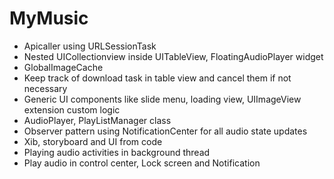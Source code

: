 # MyMusic
- Apicaller using URLSessionTask
- Nested UICollectionview inside UITableView, FloatingAudioPlayer widget
- GlobalImageCache
- Keep track of download task in table view and cancel them if not necessary
- Generic  UI components like slide menu, loading view, UIImageView extension custom logic
- AudioPlayer, PlayListManager class
- Observer pattern using NotificationCenter for all audio state updates
- Xib, storyboard and UI from code
- Playing audio activities in background thread
- Play audio in control center, Lock screen and Notification
